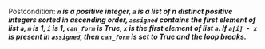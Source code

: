 Postcondition: ***`n` is a positive integer, `a` is a list of n distinct positive integers sorted in ascending order, `assigned` contains the first element of list `a`, `m` is 1, `i` is 1, `can_form` is True, `x` is the first element of list `a`. If `a[i] - x` is present in `assigned`, then `can_form` is set to True and the loop breaks.***